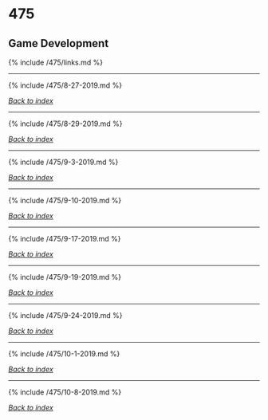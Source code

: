 # 475
## Game Development

{% include /475/links.md %}

***

{% include /475/8-27-2019.md %}

*[Back to index](#475)*

***

{% include /475/8-29-2019.md %}

*[Back to index](#475)*

***

{% include /475/9-3-2019.md %}

*[Back to index](#475)*

***

{% include /475/9-10-2019.md %}

*[Back to index](#475)*
***

{% include /475/9-17-2019.md %}

*[Back to index](#475)*

***

{% include /475/9-19-2019.md %}

*[Back to index](#475)*

***

{% include /475/9-24-2019.md %}

*[Back to index](#475)*

***

{% include /475/10-1-2019.md %}

*[Back to index](#475)*

***

{% include /475/10-8-2019.md %}

*[Back to index](#475)*

